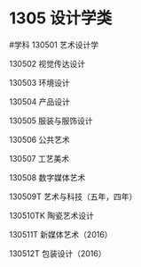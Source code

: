 # 1305 设计学类
#学科
130501 艺术设计学

130502 视觉传达设计

130503 环境设计

130504 产品设计

130505 服装与服饰设计

130506 公共艺术

130507 工艺美术

130508 数字媒体艺术

130509T 艺术与科技（五年，四年）

130510TK 陶瓷艺术设计

130511T 新媒体艺术（2016）

130512T 包装设计（2016）